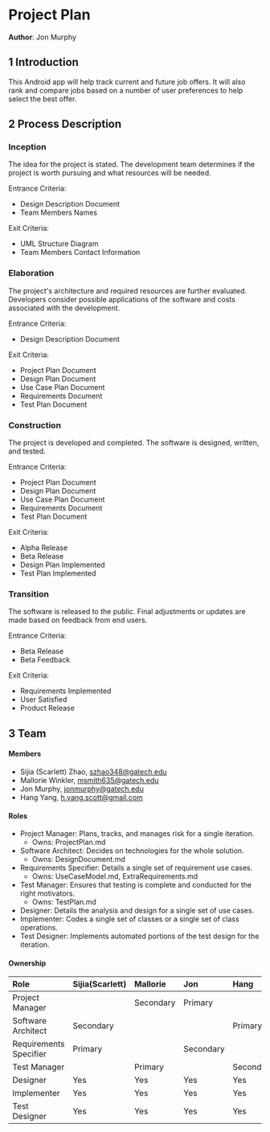 # Project Plan
**Author**: Jon Murphy

## 1 Introduction

This Android app will help track current and future job offers. It will also rank and compare jobs based on a number of user preferences to help select the best offer.

## 2 Process Description
### Inception
The idea for the project is stated. The development team determines if the project is worth pursuing and what resources will be needed.  

Entrance Criteria:
- Design Description Document
- Team Members Names

Exit Criteria: 
- UML Structure Diagram
- Team Members Contact Information

### Elaboration
The project's architecture and required resources are further evaluated. Developers consider possible applications of the software and costs associated with the development.  

Entrance Criteria:
- Design Description Document

Exit Criteria: 
- Project Plan Document
- Design Plan Document
- Use Case Plan Document
- Requirements Document
- Test Plan Document

### Construction
The project is developed and completed. The software is designed, written, and tested.  

Entrance Criteria:  
- Project Plan Document
- Design Plan Document
- Use Case Plan Document
- Requirements Document
- Test Plan Document

Exit Criteria: 
- Alpha Release
- Beta Release
- Design Plan Implemented
- Test Plan Implemented

### Transition
The software is released to the public. Final adjustments or updates are made based on feedback from end users.  

Entrance Criteria:
- Beta Release
- Beta Feedback

Exit Criteria: 
- Requirements Implemented
- User Satisfied
- Product Release

## 3 Team

#### Members
- Sijia (Scarlett) Zhao, szhao348@gatech.edu
- Mallorie Winkler, msmith635@gatech.edu
- Jon Murphy, jonmurphy@gatech.edu
- Hang Yang, h.yang.scott@gmail.com

#### Roles
- Project Manager: Plans, tracks, and manages risk for a single iteration. 
	- Owns: ProjectPlan.md
- Software Architect: Decides on technologies for the whole solution.
	- Owns: DesignDocument.md
- Requirements Specifier: Details a single set of requirement use cases.
	- Owns: UseCaseModel.md, ExtraRequirements.md
- Test Manager: Ensures that testing is complete and conducted for the right motivators.
	- Owns: TestPlan.md
- Designer: Details the analysis and design for a single set of use cases.
- Implementer: Codes a single set of classes or a single set of class operations.
- Test Designer: Implements automated portions of the test design for the iteration.

#### Ownership
| Role | Sijia(Scarlett) | Mallorie | Jon  | Hang |
| :--- | :--- | :--- | :--- | :--- |
|Project Manager|  | Secondary | Primary |  |
| Software Architect | Secondary |  |  | Primary |
| Requirements Specifier | Primary |  | Secondary |  |
| Test Manager |  | Primary |  | Secondary |
| Designer | Yes | Yes | Yes | Yes |
| Implementer | Yes | Yes | Yes | Yes |
| Test Designer | Yes | Yes | Yes | Yes |
